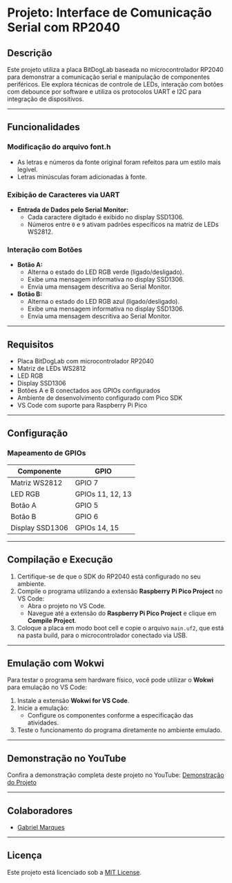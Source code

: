 # Projeto: Interface de Comunicação Serial com RP2040

## Descrição
Este projeto utiliza a placa BitDogLab baseada no microcontrolador RP2040 para demonstrar a comunicação serial e manipulação de componentes periféricos. Ele explora técnicas de controle de LEDs, interação com botões com debounce por software e utiliza os protocolos UART e I2C para integração de dispositivos.

---

## Funcionalidades

### Modificação do arquivo font.h
  - As letras e números da fonte original foram refeitos para um estilo mais legível.
  - Letras minúsculas foram adicionadas à fonte.

### Exibição de Caracteres via UART
- **Entrada de Dados pelo Serial Monitor:**
  - Cada caractere digitado é exibido no display SSD1306.
  - Números entre `0` e `9` ativam padrões específicos na matriz de LEDs WS2812.

### Interação com Botões
- **Botão A:**
  - Alterna o estado do LED RGB verde (ligado/desligado).
  - Exibe uma mensagem informativa no display SSD1306.
  - Envia uma mensagem descritiva ao Serial Monitor.
- **Botão B:**
  - Alterna o estado do LED RGB azul (ligado/desligado).
  - Exibe uma mensagem informativa no display SSD1306.
  - Envia uma mensagem descritiva ao Serial Monitor.

---

## Requisitos

- Placa BitDogLab com microcontrolador RP2040
- Matriz de LEDs WS2812
- LED RGB
- Display SSD1306
- Botões A e B conectados aos GPIOs configurados
- Ambiente de desenvolvimento configurado com Pico SDK
- VS Code com suporte para Raspberry Pi Pico

---

## Configuração

### Mapeamento de GPIOs

| Componente    | GPIO |
|---------------|------|
| Matriz WS2812 | GPIO 7 |
| LED RGB       | GPIOs 11, 12, 13 |
| Botão A      | GPIO 5  |
| Botão B      | GPIO 6  |
| Display SSD1306 | GPIOs 14, 15 |

---

## Compilação e Execução

1. Certifique-se de que o SDK do RP2040 está configurado no seu ambiente.
2. Compile o programa utilizando a extensão **Raspberry Pi Pico Project** no VS Code:
   - Abra o projeto no VS Code.
   - Navegue até a extensão do **Raspberry Pi Pico Project** e clique em **Compile Project**.
3. Coloque a placa em modo boot cell e copie o arquivo `main.uf2`, que está na pasta build, para o microcontrolador conectado via USB.

---

## Emulação com Wokwi

Para testar o programa sem hardware físico, você pode utilizar o **Wokwi** para emulação no VS Code:

1. Instale a extensão **Wokwi for VS Code**.
2. Inicie a emulação:
   - Configure os componentes conforme a especificação das atividades.
3. Teste o funcionamento do programa diretamente no ambiente emulado.

---

## Demonstração no YouTube

Confira a demonstração completa deste projeto no YouTube: [Demonstração do Projeto]()

---

## Colaboradores

- [Gabriel Marques](https://github.com/Marques-svnt)

---

## Licença

Este projeto está licenciado sob a [MIT License](LICENSE).

